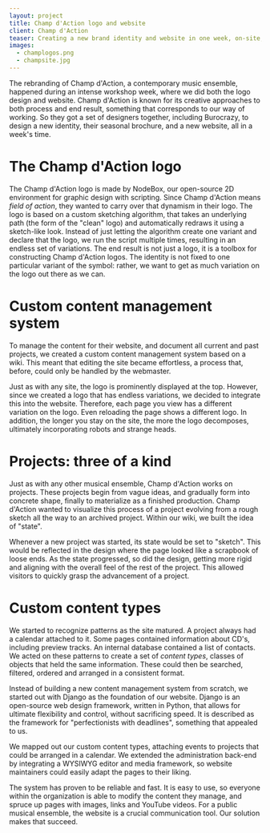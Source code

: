 ```yaml
---
layout: project
title: Champ d'Action logo and website
client: Champ d'Action
teaser: Creating a new brand identity and website in one week, on-site, sounds crazy? It is.
images: 
  - champlogos.png
  - champsite.jpg
---
```

The rebranding of Champ d'Action, a contemporary music ensemble, happened during an intense workshop week, where we did both the logo design and website. Champ d'Action is known for its creative approaches to both process and end result, something that corresponds to our way of working. So they got a set of designers together, including Burocrazy, to design a new identity, their seasonal brochure, and a new website, all in a week's time.

The Champ d'Action logo
=======================
The Champ d'Action logo is made by NodeBox, our open-source 2D environment for graphic design with scripting. Since Champ d'Action means *field of action*, they wanted to carry over that dynamism in their logo. The logo is based on a custom sketching algorithm, that takes an underlying path (the form of the "clean" logo) and automatically redraws it using a sketch-like look. Instead of just letting the algorithm create one variant and declare that the logo, we run the script multiple times, resulting in an endless set of variations. The end result is not just a logo, it is a toolbox for constructing Champ d'Action logos. The identity is not fixed to one particular variant of the symbol: rather, we want to get as much variation on the logo out there as we can.

Custom content management system
================================
To manage the content for their website, and document all current and past projects, we created a custom content management system based on a wiki. This meant that editing the site became effortless, a process that, before, could only be handled by the webmaster.

Just as with any site, the logo is prominently displayed at the top. However, since we created a logo that has endless variations, we decided to integrate this into the website. Therefore, each page you view has a different variation on the logo. Even reloading the page shows a different logo. In addition, the longer you stay on the site, the more the logo decomposes, ultimately incorporating robots and strange heads. 

Projects: three of a kind
=========================
Just as with any other musical ensemble, Champ d'Action works on projects. These projects begin from vague ideas, and gradually form into concrete shape, finally to materialize as a finished production. Champ d'Action wanted to visualize this process of a project evolving from a rough sketch all the way to an archived project. Within our wiki, we built the idea of "state". 

Whenever a new project was started, its state would be set to "sketch". This would be reflected in the design where the page looked like a scrapbook of loose ends. As the state progressed, so did the design, getting more rigid and aligning with the overall feel of the rest of the project. This allowed visitors to quickly grasp the advancement of a project.

Custom content types
====================
We started to recognize patterns as the site matured. A project always had a calendar attached to it. Some pages contained information about CD's, including preview tracks. An internal database contained a list of contacts. We acted on these patterns to create a set of *content types*, classes of objects that held the same information. These could then be searched, filtered, ordered and arranged in a consistent format.

Instead of building a new content management system from scratch, we started out with Django as the foundation of our website. Django is an open-source web design framework, written in Python, that allows for ultimate flexibility and control, without sacrificing speed. It is described as the framework for "perfectionists with deadlines", something that appealed to us.

We mapped out our custom content types, attaching events to projects that could be arranged in a calendar. We extended the administration back-end by integrating a WYSIWYG editor and media framework, so website maintainers could easily adapt the pages to their liking.

The system has proven to be reliable and fast. It is easy to use, so everyone within the organization is able to modify the content they manage, and spruce up pages with images, links and YouTube videos. For a public musical ensemble, the website is a crucial communication tool. Our solution makes that succeed.
